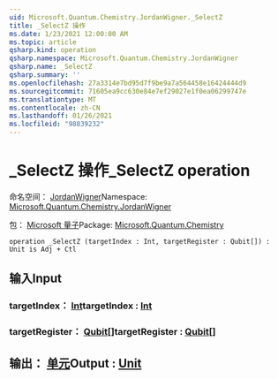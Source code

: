 ```yaml
---
uid: Microsoft.Quantum.Chemistry.JordanWigner._SelectZ
title: _SelectZ 操作
ms.date: 1/23/2021 12:00:00 AM
ms.topic: article
qsharp.kind: operation
qsharp.namespace: Microsoft.Quantum.Chemistry.JordanWigner
qsharp.name: _SelectZ
qsharp.summary: ''
ms.openlocfilehash: 27a3314e7bd95d7f9be9a7a564458e16424444d9
ms.sourcegitcommit: 71605ea9cc630e84e7ef29027e1f0ea06299747e
ms.translationtype: MT
ms.contentlocale: zh-CN
ms.lasthandoff: 01/26/2021
ms.locfileid: "98839232"
---
```

# <a name="_selectz-operation"></a><span data-ttu-id="0305b-102">_SelectZ 操作</span><span class="sxs-lookup"><span data-stu-id="0305b-102">_SelectZ operation</span></span>

<span data-ttu-id="0305b-103">命名空间： [JordanWigner](xref:Microsoft.Quantum.Chemistry.JordanWigner)</span><span class="sxs-lookup"><span data-stu-id="0305b-103">Namespace: [Microsoft.Quantum.Chemistry.JordanWigner](xref:Microsoft.Quantum.Chemistry.JordanWigner)</span></span>

<span data-ttu-id="0305b-104">包： [Microsoft 量子](https://nuget.org/packages/Microsoft.Quantum.Chemistry)</span><span class="sxs-lookup"><span data-stu-id="0305b-104">Package: [Microsoft.Quantum.Chemistry](https://nuget.org/packages/Microsoft.Quantum.Chemistry)</span></span>




```qsharp
operation _SelectZ (targetIndex : Int, targetRegister : Qubit[]) : Unit is Adj + Ctl
```


## <a name="input"></a><span data-ttu-id="0305b-105">输入</span><span class="sxs-lookup"><span data-stu-id="0305b-105">Input</span></span>

### <a name="targetindex--int"></a><span data-ttu-id="0305b-106">targetIndex： [Int](xref:microsoft.quantum.lang-ref.int)</span><span class="sxs-lookup"><span data-stu-id="0305b-106">targetIndex : [Int](xref:microsoft.quantum.lang-ref.int)</span></span>




### <a name="targetregister--qubit"></a><span data-ttu-id="0305b-107">targetRegister： [Qubit](xref:microsoft.quantum.lang-ref.qubit)[]</span><span class="sxs-lookup"><span data-stu-id="0305b-107">targetRegister : [Qubit](xref:microsoft.quantum.lang-ref.qubit)[]</span></span>





## <a name="output--unit"></a><span data-ttu-id="0305b-108">输出： [单元](xref:microsoft.quantum.lang-ref.unit)</span><span class="sxs-lookup"><span data-stu-id="0305b-108">Output : [Unit](xref:microsoft.quantum.lang-ref.unit)</span></span>

